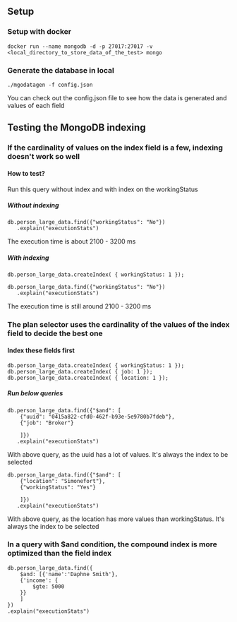 ## Setup 

### Setup with docker
```
docker run --name mongodb -d -p 27017:27017 -v <local_directory_to_store_data_of_the_test> mongo
```

### Generate the database in local

```
./mgodatagen -f config.json
```

You can check out the config.json file to see how the data is generated and values of each field

## Testing the MongoDB indexing

### If the cardinality of values on the index field is a few, indexing doesn't work so well

#### How to test?

Run this query without index and with index on the workingStatus

##### Without indexing
```
db.person_large_data.find({"workingStatus": "No"})
   .explain("executionStats")

```   

The execution time is about 2100 - 3200 ms


##### With indexing
```
db.person_large_data.createIndex( { workingStatus: 1 });

db.person_large_data.find({"workingStatus": "No"})
   .explain("executionStats")

```   

The execution time is still around 2100 - 3200 ms

### The plan selector uses the cardinality of the values of the index field to decide the best one

#### Index these fields first

```
db.person_large_data.createIndex( { workingStatus: 1 });
db.person_large_data.createIndex( { job: 1 });
db.person_large_data.createIndex( { location: 1 });

```

##### Run below queries

```
db.person_large_data.find({"$and": [
    {"uuid": "0415a822-cfd0-462f-b93e-5e9780b7fdeb"},
    {"job": "Broker"}
    
    ]})
   .explain("executionStats")
```

With above query, as the uuid has a lot of values. It's always the index to be selected



```
db.person_large_data.find({"$and": [
    {"location": "Simonefort"},
    {"workingStatus": "Yes"}
    
    ]})
   .explain("executionStats")
```

With above query, as the location has more values than workingStatus. It's always the index to be selected

### In a query with $and condition, the compound index is more optimized than the field index


```
db.person_large_data.find({
    $and: [{'name':'Daphne Smith'},
    {'income': {
        $gte: 5000
    }}
    ]
})
.explain("executionStats")
```